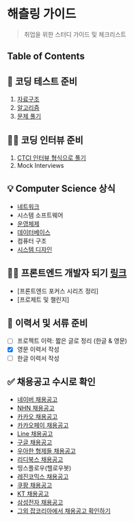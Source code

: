 # 해츨링 가이드
> 취업을 위한 스터디 가이드 및 체크리스트

## Table of Contents

## :hammer: 코딩 테스트 준비
1. [자료구조](https://github.com/JiwoonKim/hatchling-study-guide/tree/master/Data_Structures)
2. [알고리즘](https://github.com/JiwoonKim/hatchling-study-guide/tree/master/Algorithm)
3. [문제 풀기](https://github.com/JiwoonKim/programmers_psets)

## :woman_technologist: 코딩 인터뷰 준비
1. [CTCI 인터뷰 형식으로 풀기](https://github.com/JiwoonKim/hatchling-study-guide/blob/master/Interviews)
2. Mock Interviews

## :bulb: Computer Science 상식
- [네트워크](https://github.com/JiwoonKim/hatchling-study-guide/tree/master/Network)
- 시스템 소프트웨어
- [운영체제](https://github.com/JiwoonKim/hatchling-study-guide/tree/master/OS)
- [데이터베이스](https://github.com/JiwoonKim/hatchling-study-guide/tree/master/Database)
- 컴퓨터 구조
- [시스템 디자인](https://github.com/JiwoonKim/hatchling-study-guide/tree/master/System_design)

## :ok_woman: 프론트엔드 개발자 되기 [링크](https://github.com/JiwoonKim/hatchling-study-guide/tree/master/Frontend)
- [프론트엔드 포커스 시리즈 정리]
- [프로제트 및 챌린지]

## :memo: 이력서 및 서류 준비
- [ ] 프로젝트 이력: 짧은 글로 정리 (한글 & 영문)
- [x] 영문 이력서 작성
- [ ] 한글 이력서 작성

## :white_check_mark: 채용공고 수시로 확인
- [네이버 채용공고](https://recruit.navercorp.com/naver/job/list/developer?searchSysComCd=&entTypeCd=004&searchTxt=)
- [NHN 채용공고](https://recruit.nhn.com/ent/recruitings?type=company)
- [카카오 채용공고](https://careers.kakao.com/jobs)
- [카카오페이 채용공고](https://kakaopay.recruiter.co.kr/app/jobnotice/list)
- [Line 채용공고](https://recruit.linepluscorp.com/lineplus/career/list?classId=148)
- [구글 채용공고](https://careers.google.com/jobs/results/?company=Google&company=Google%20Fiber&company=YouTube&employment_type=FULL_TIME&hl=en_US&jlo=en_US&location=Seoul,%20South%20Korea&q=software%20engineering&sort_by=relevance)
- [우아한 형제들 채용공고](https://www.woowahan.com/#/recruit/tech)
- [리디북스 채용공고](https://www.ridicorp.com/career/#)
- 띵스플로우(헬로우봇)
- [레진코믹스 채용공고](https://lezhin.recruiter.co.kr/app/jobnotice/list)
- [쿠팡 채용공고](https://rocketyourcareer.kr.coupang.com/검색-직무/software?orgIds=24450&kt=1)
- [KT 채용공고](https://recruit.kt.com/apply/notifyList)
- [삼성전자 채용공고](http://www.samsungcareers.com/rec/apply/ComResumeServlet?cmd=pstMain)
- [그외 잡코리아에서 채용공고 확인하기](http://www.jobkorea.co.kr/starter/?schLocal=I000&schPart=10016&schMajor=&schEduLevel=5&schWork=&schCType=&isSaved=1&LinkGubun=0&LinkNo=0&Page=1&schType=0&schGid=0&schOrderBy=0&schTxt=)
